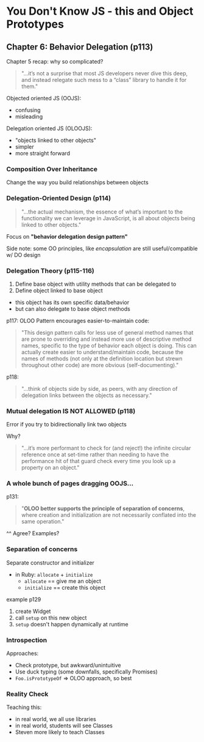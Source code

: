 # You Don't Know JS - this and Object Prototypes

## Chapter 6: Behavior Delegation (p113)

Chapter 5 recap: why so complicated?

> "...it’s not a surprise that most JS developers never dive this deep,
> and instead relegate such mess to a “class” library to handle it for them."

Objected oriented JS (OOJS):
- confusing
- misleading

Delegation oriented JS (OLOOJS):
- "objects linked to other objects"
- simpler
- more straight forward

### Composition Over Inheritance

Change the way you build relationships between objects

### Delegation-Oriented Design (p114)

> "...the actual mechanism, the essence of what’s important to the
> functionality we can leverage in JavaScript, is all about
> objects being linked to other objects."

Focus on **"behavior delegation design pattern"**

Side note: some OO principles, like _encapsulation_ are still useful/compatible w/ DO design

### Delegation Theory (p115-116)

1. Define base object with utility methods that can be delegated to
2. Define object linked to base object
  - this object has its own specific data/behavior
  - but can also delegate to base object methods

p117: OLOO Pattern encourages easier-to-maintain code:

> "This design pattern calls for less use of general method names
> that are prone to overriding and instead more use of descriptive
> method names, specific to the type of behavior each object is doing.
> This can actually create easier to understand/maintain code, because
> the names of methods (not only at the definition location but strewn
> throughout other code) are more obvious (self-documenting)."

p118:

> "...think of objects side by side, as peers, with any direction of
> delegation links between the objects as necessary."

### Mutual delegation IS NOT ALLOWED (p118)

Error if you try to bidirectionally link two objects

Why?

> "...it’s more performant to check for (and reject!) the infinite
> circular reference once at set-time rather than needing to have the
> performance hit of that guard check every time you look up a property
> on an object."

### A whole bunch of pages dragging OOJS...

p131:

> "**OLOO better supports the principle of separation of concerns**,
> where creation and initialization are not necessarily conflated
> into the same operation."

^^ Agree? Examples?

### Separation of concerns

Separate constructor and initializer
- in Ruby: `allocate` + `initialize`
  - `allocate` == give me an object
  - `initialize` == create this object

example p129
1. create Widget
2. call `setup` on this new object
3. `setup` doesn't happen dynamically at runtime

### Introspection

Approaches:
- Check prototype, but awkward/unintuitive
- Use duck typing (some downfalls, specifically Promises)
- `Foo.isPrototypeOf` => OLOO approach, so best

### Reality Check

Teaching this:
- in real world, we all use libraries
- in real world, students will see Classes
- Steven more likely to teach Classes
